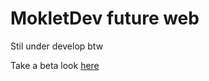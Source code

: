 # MokletDev future web

Stil under develop btw

Take a beta look [here](https://next-tailwind-mokletdev.vercel.app/)
